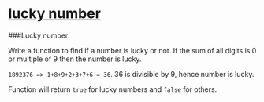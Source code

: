 # [lucky number](https://www.codewars.com/kata/lucky-number "https://www.codewars.com/kata/55afed09237df73343000042")

###Lucky number

Write a function to find if a number is lucky or not. If the sum of all digits is 0 or multiple of 9 then the number is lucky.

`1892376 => 1+8+9+2+3+7+6 = 36`. 36 is divisible by 9, hence number is lucky.


Function will return `true` for lucky numbers and `false` for others.
